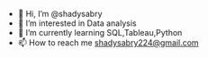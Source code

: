 - 👋 Hi, I’m @shadysabry
- 👀 I’m interested in Data analysis
- 🌱 I’m currently learning SQL,Tableau,Python
- 📫 How to reach me shadysabry224@gmail.com

<!---
shadysabry/shadysabry is a ✨ special ✨ repository because its `README.md` (this file) appears on your GitHub profile.
You can click the Preview link to take a look at your changes.
--->
